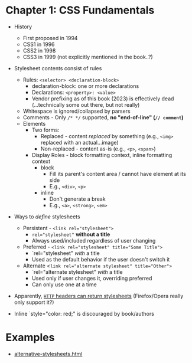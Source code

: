 # Chapter 1: CSS Fundamentals

-   History
    -   First proposed in 1994
    -   CSS1 in 1996
    -   CSS2 in 1998
    -   CSS3 in 1999 (not explicitly mentioned in the book..?)
-   Stylesheet contents consist of rules

    -   Rules: `<selector> <declaration-block>`
        -   declaration-block: one or more declarations
        -   Declarations: `<property>: <value>`
        -   Vendor prefixing as of this book (2023) is effectively dead (...technically some out there, but not really)
    -   Whitespace is ignored/collapsed by parsers
    -   Comments - Only `/* */` supported, **no "end-of-line" (`// comment`)**
    -   Elements
        -   Two forms:
            -   Replaced - content _replaced_ by something (e.g., `<img>` replaced with an actual...image)
            -   Non-replaced - content as-is (e.g., `<p>`, `<span>`)
        -   Display Roles - block formatting context, inline formatting context
            -   block
                -   Fill its parent's content area / cannot have element at its side
                -   E.g., `<div>`, `<p>`
            -   inline
                -   Don't generate a break
                -   E.g., `<a>`, `<strong>`, `<em>`

-   Ways to _define_ stylesheets
    -   Persistent - `<link rel="stylesheet">`
        -   `rel="stylesheet"` **without a title**
        -   Always used/included regardless of user changing
    -   Preferred - `<link rel="stylesheet" title="Some Title">`
        -   `rel="stylesheet" _with_ a title
        -   Used as the default behavior if the user doesn't switch it
    -   Alternate <`link rel="alternate stylesheet" title="Other">`
        -   `rel="alternate stylesheet" _with_ a title
        -   Used only if user changes it, overriding preferred
        -   Can only use one at a time
-   Apparently, [`HTTP` headers can return stylesheets](https://www.impressivewebs.com/adding-css-to-a-page-via-http-headers/) (Firefox/Opera really only support it?)
-   Inline `style="color: red;" is discouraged by book/authors

# Examples

-   [alternative-stylesheets.html](./alternative-stylesheets.html)
